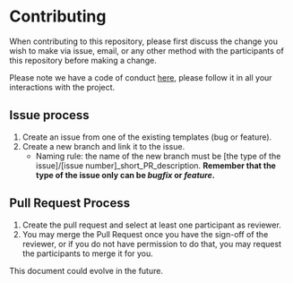 # Contributing

When contributing to this repository, please first discuss the change you wish to make via issue,
email, or any other method with the participants of this repository before making a change.

Please note we have a code of conduct [here](https://github.com/maekind/pytest-alembic/blob/main/.github/CODE_OF_CONDUCT.md), please follow it in all your interactions with the project.

## Issue process

1. Create an issue from one of the existing templates (bug or feature).
2. Create a new branch and link it to the issue.
   - Naming rule: the name of the new branch must be [the type of the issue]/[issue number]_short_PR_description. **Remember that the type of the issue only can be *bugfix* or *feature*.**

## Pull Request Process

1. Create the pull request and select at least one participant as reviewer.
2. You may merge the Pull Request once you have the sign-off of the reviewer, or if you
   do not have permission to do that, you may request the participants to merge it for you.

This document could evolve in the future.
